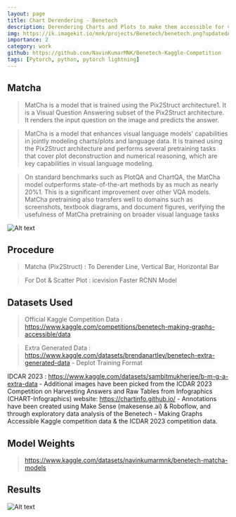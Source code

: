 ```yaml
---
layout: page
title: Chart Derendering - Benetech
description: Derendering Charts and Plots to make them accessible for visually impaired people. This project was done as a part of the Benetech - Making Graphs Accessible Kaggle Competition. MatCha (Pix2Struct) model is used for derendering line, vertical bar, and horizontal bar charts. icevision Faster RCNN model is used for derendering dot and scatter plots.
img: https://ik.imagekit.io/mnk/projects/Benetech/benetech.png?updatedAt=1687232598229
importance: 2
category: work
github: https://github.com/NavinKumarMNK/Benetech-Kaggle-Competition
tags: [Pytorch, python, pytorch lightning]
---
```


## Matcha 

> MatCha is a model that is trained using the Pix2Struct architecture1. It is a Visual Question Answering subset of the Pix2Struct architecture. It renders the input question on the image and predicts the answer.

> MatCha is a model that enhances visual language models' capabilities in jointly modeling charts/plots and language data. It is trained using the Pix2Struct architecture and performs several pretraining tasks that cover plot deconstruction and numerical reasoning, which are key capabilities in visual language modeling.

> On standard benchmarks such as PlotQA and ChartQA, the MatCha model outperforms state-of-the-art methods by as much as nearly 20%1. This is a significant improvement over other VQA models. MatCha pretraining also transfers well to domains such as screenshots, textbook diagrams, and document figures, verifying the usefulness of MatCha pretraining on broader visual language tasks

![Alt text](https://ik.imagekit.io/mnk/projects/Benetech/matcha.png?updatedAt=1687232598769)
## Procedure 

> Matcha (Pix2Struct) : To Derender Line, Vertical Bar, Horizontal Bar 

> For Dot & Scatter Plot : icevision Faster RCNN Model 

## Datasets Used

> Official Kaggle Competition Data : https://www.kaggle.com/competitions/benetech-making-graphs-accessible/data

> Extra Generated Data : https://www.kaggle.com/datasets/brendanartley/benetech-extra-generated-data
    - Deplot Training Format

IDCAR 2023 : https://www.kaggle.com/datasets/sambitmukherjee/b-m-g-a-extra-data
    - Additional images have been picked from the ICDAR 2023 Competition on Harvesting Answers and Raw Tables from Infographics (CHART-Infographics) website: https://chartinfo.github.io/ 
    - Annotations have been created using Make Sense (makesense.ai) & Roboflow, and through exploratory data analysis of the Benetech - Making Graphs Accessible Kaggle competition data & the ICDAR 2023 competition data.



## Model Weights

> https://www.kaggle.com/datasets/navinkumarmnk/benetech-matcha-models
 
## Results
![Alt text](https://ik.imagekit.io/mnk/projects/Benetech/results_matcha.png?updatedAt=1687232598224")

